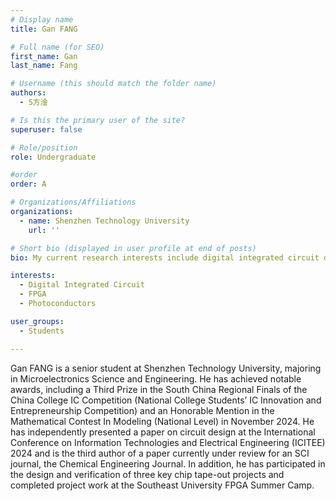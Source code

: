 ```yaml
---
# Display name
title: Gan FANG

# Full name (for SEO)
first_name: Gan
last_name: Fang

# Username (this should match the folder name)
authors:
  - S方淦

# Is this the primary user of the site?
superuser: false

# Role/position
role: Undergraduate

#order
order: A

# Organizations/Affiliations
organizations:
  - name: Shenzhen Technology University
    url: ''

# Short bio (displayed in user profile at end of posts) 
bio: My current research interests include digital integrated circuit design and embedded systems.

interests: 
  - Digital Integrated Circuit 
  - FPGA
  - Photoconductors

user_groups:
  - Students

---
```


Gan FANG is a senior student at Shenzhen Technology University, majoring in Microelectronics Science and Engineering. He has achieved notable awards, including a Third Prize in the South China Regional Finals of the China College IC Competition (National College Students’ IC Innovation and Entrepreneurship Competition) and an Honorable Mention in the Mathematical Contest In Modeling (National Level) in November 2024. He has independently presented a paper on circuit design at the International Conference on Information Technologies and Electrical Engineering (ICITEE) 2024 and is the third author of a paper currently under review for an SCI journal, the Chemical Engineering Journal. In addition, he has participated in the design and verification of three key chip tape-out projects and completed project work at the Southeast University FPGA Summer Camp. 
